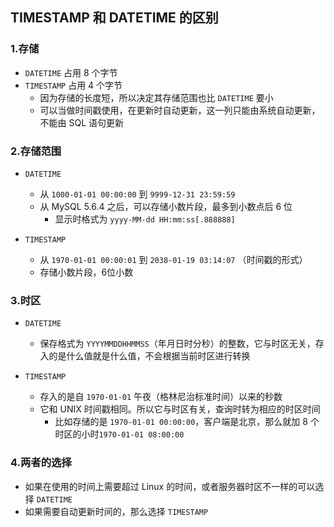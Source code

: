 ## TIMESTAMP 和 DATETIME 的区别

### 1.存储

- `DATETIME` 占用 8 个字节
- `TIMESTAMP` 占用 4 个字节
  - 因为存储的长度短，所以决定其存储范围也比 `DATETIME` 要小
  - 可以当做时间戳使用，在更新时自动更新，这一列只能由系统自动更新，不能由 SQL 语句更新



### 2.存储范围

- `DATETIME`
  - 从 `1000-01-01 00:00:00` 到 `9999-12-31 23:59:59`
  - 从 MySQL 5.6.4 之后，可以存储小数片段，最多到小数点后 6 位
    - 显示时格式为 `yyyy-MM-dd HH:mm:ss[.888888]`



- `TIMESTAMP`
  - 从 `1970-01-01 00:00:01`  到  `2038-01-19 03:14:07` （时间戳的形式）
  - 存储小数片段，6位小数



### 3.时区

- `DATETIME`
  - 保存格式为 `YYYYMMDDHHMMSS`（年月日时分秒）的整数，它与时区无关，存入的是什么值就是什么值，不会根据当前时区进行转换

- `TIMESTAMP`
  - 存入的是自 `1970-01-01` 午夜（格林尼治标准时间）以来的秒数
  - 它和 UNIX 时间戳相同。所以它与时区有关，查询时转为相应的时区时间
    - 比如存储的是 `1970-01-01 00:00:00`，客户端是北京，那么就加 8 个时区的小时`1970-01-01 08:00:00`



### 4.两者的选择

- 如果在使用的时间上需要超过 Linux 的时间，或者服务器时区不一样的可以选择 `DATETIME`
- 如果需要自动更新时间的，那么选择 `TIMESTAMP`

